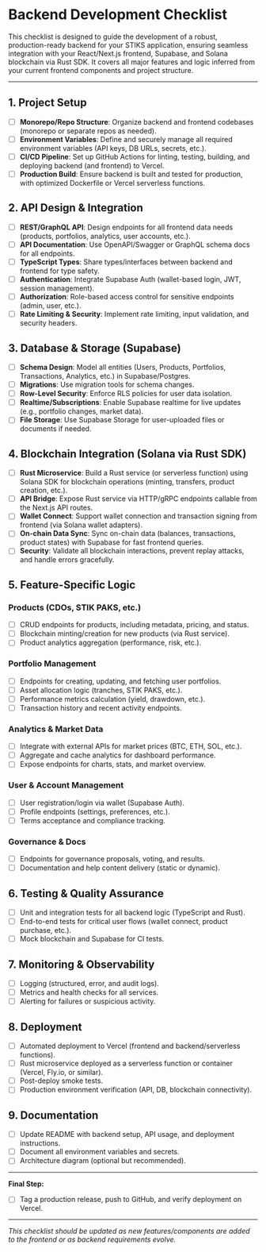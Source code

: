 # Backend Development Checklist

This checklist is designed to guide the development of a robust, production-ready backend for your STIKS application, ensuring seamless integration with your React/Next.js frontend, Supabase, and Solana blockchain via Rust SDK. It covers all major features and logic inferred from your current frontend components and project structure.

---

## 1. Project Setup
- [ ] **Monorepo/Repo Structure**: Organize backend and frontend codebases (monorepo or separate repos as needed).
- [ ] **Environment Variables**: Define and securely manage all required environment variables (API keys, DB URLs, secrets, etc.).
- [ ] **CI/CD Pipeline**: Set up GitHub Actions for linting, testing, building, and deploying backend (and frontend) to Vercel.
- [ ] **Production Build**: Ensure backend is built and tested for production, with optimized Dockerfile or Vercel serverless functions.

## 2. API Design & Integration
- [ ] **REST/GraphQL API**: Design endpoints for all frontend data needs (products, portfolios, analytics, user accounts, etc.).
- [ ] **API Documentation**: Use OpenAPI/Swagger or GraphQL schema docs for all endpoints.
- [ ] **TypeScript Types**: Share types/interfaces between backend and frontend for type safety.
- [ ] **Authentication**: Integrate Supabase Auth (wallet-based login, JWT, session management).
- [ ] **Authorization**: Role-based access control for sensitive endpoints (admin, user, etc.).
- [ ] **Rate Limiting & Security**: Implement rate limiting, input validation, and security headers.

## 3. Database & Storage (Supabase)
- [ ] **Schema Design**: Model all entities (Users, Products, Portfolios, Transactions, Analytics, etc.) in Supabase/Postgres.
- [ ] **Migrations**: Use migration tools for schema changes.
- [ ] **Row-Level Security**: Enforce RLS policies for user data isolation.
- [ ] **Realtime/Subscriptions**: Enable Supabase realtime for live updates (e.g., portfolio changes, market data).
- [ ] **File Storage**: Use Supabase Storage for user-uploaded files or documents if needed.

## 4. Blockchain Integration (Solana via Rust SDK)
- [ ] **Rust Microservice**: Build a Rust service (or serverless function) using Solana SDK for blockchain operations (minting, transfers, product creation, etc.).
- [ ] **API Bridge**: Expose Rust service via HTTP/gRPC endpoints callable from the Next.js API routes.
- [ ] **Wallet Connect**: Support wallet connection and transaction signing from frontend (via Solana wallet adapters).
- [ ] **On-chain Data Sync**: Sync on-chain data (balances, transactions, product states) with Supabase for fast frontend queries.
- [ ] **Security**: Validate all blockchain interactions, prevent replay attacks, and handle errors gracefully.

## 5. Feature-Specific Logic
### Products (CDOs, STIK PAKS, etc.)
- [ ] CRUD endpoints for products, including metadata, pricing, and status.
- [ ] Blockchain minting/creation for new products (via Rust service).
- [ ] Product analytics aggregation (performance, risk, etc.).

### Portfolio Management
- [ ] Endpoints for creating, updating, and fetching user portfolios.
- [ ] Asset allocation logic (tranches, STIK PAKS, etc.).
- [ ] Performance metrics calculation (yield, drawdown, etc.).
- [ ] Transaction history and recent activity endpoints.

### Analytics & Market Data
- [ ] Integrate with external APIs for market prices (BTC, ETH, SOL, etc.).
- [ ] Aggregate and cache analytics for dashboard performance.
- [ ] Expose endpoints for charts, stats, and market overview.

### User & Account Management
- [ ] User registration/login via wallet (Supabase Auth).
- [ ] Profile endpoints (settings, preferences, etc.).
- [ ] Terms acceptance and compliance tracking.

### Governance & Docs
- [ ] Endpoints for governance proposals, voting, and results.
- [ ] Documentation and help content delivery (static or dynamic).

## 6. Testing & Quality Assurance
- [ ] Unit and integration tests for all backend logic (TypeScript and Rust).
- [ ] End-to-end tests for critical user flows (wallet connect, product purchase, etc.).
- [ ] Mock blockchain and Supabase for CI tests.

## 7. Monitoring & Observability
- [ ] Logging (structured, error, and audit logs).
- [ ] Metrics and health checks for all services.
- [ ] Alerting for failures or suspicious activity.

## 8. Deployment
- [ ] Automated deployment to Vercel (frontend and backend/serverless functions).
- [ ] Rust microservice deployed as a serverless function or container (Vercel, Fly.io, or similar).
- [ ] Post-deploy smoke tests.
- [ ] Production environment verification (API, DB, blockchain connectivity).

## 9. Documentation
- [ ] Update README with backend setup, API usage, and deployment instructions.
- [ ] Document all environment variables and secrets.
- [ ] Architecture diagram (optional but recommended).

---

**Final Step:**
- [ ] Tag a production release, push to GitHub, and verify deployment on Vercel.

---

_This checklist should be updated as new features/components are added to the frontend or as backend requirements evolve._

